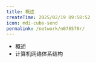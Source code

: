 ```yaml
---
title: 概述
createTime: 2025/02/19 09:58:52
icon: mdi-cube-send
permalink: /network/n078570r/
---
```


- 概述
- 计算机网络体系结构
